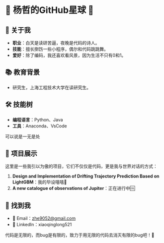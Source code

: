 # 🌟 **杨哲**的GitHub星球 🌟
## 🚀 关于我
- **职业**：白天是读研苦逼，夜晚是代码的诗人。
- **技能**：擅长捯饬一些小程序，偶尔和代码跳跳舞。
- **爱好**：除了编码，我还喜欢看风景，因为生活不只有0和1。
## 📚 教育背景
- 研究生，上海工程技术大学在读研究生。
## 🛠️ 技能树
- **编程语言**：Python、Java
- **工具**：Anaconda、VsCode

可以说是一无是处
## 🎨 项目展示
这里是一些我引以为傲的项目，它们不仅仅是代码，更是我与世界对话的方式：
1. **Design and Implementation of Drifting Trajectory Prediction Based on LightGBM**：我的毕设嘻嘻🤭
2. **A new catalogue of observations of Jupiter**：正在进行中🆒
## 🤝 找到我
- 📧 Email：zhe9052@gmail.com
- 📍 LinkedIn：xiaoqinglong521

代码是无限的，而bug是有限的，致力于用无限的代码去消灭有限的bug吧！🚀

